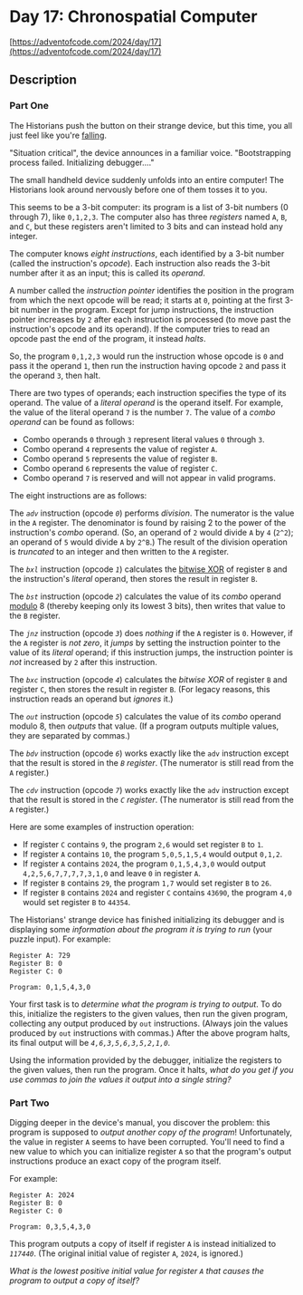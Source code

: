 # Day 17: Chronospatial Computer

[https://adventofcode.com/2024/day/17](https://adventofcode.com/2024/day/17)

## Description

### Part One

The Historians push the button on their strange device, but this time, you all just feel like you're [falling](https://adventofcode.com/2018/day/6).

"Situation critical", the device announces in a familiar voice. "Bootstrapping process failed. Initializing debugger...."

The small handheld device suddenly unfolds into an entire computer! The Historians look around nervously before one of them tosses it to you.

This seems to be a 3-bit computer: its program is a list of 3-bit numbers (0 through 7), like `0,1,2,3`. The computer also has three _registers_ named `A`, `B`, and `C`, but these registers aren't limited to 3 bits and can instead hold any integer.

The computer knows _eight instructions_, each identified by a 3-bit number (called the instruction's _opcode_). Each instruction also reads the 3-bit number after it as an input; this is called its _operand_.

A number called the _instruction pointer_ identifies the position in the program from which the next opcode will be read; it starts at `0`, pointing at the first 3-bit number in the program. Except for jump instructions, the instruction pointer increases by `2` after each instruction is processed (to move past the instruction's opcode and its operand). If the computer tries to read an opcode past the end of the program, it instead _halts_.

So, the program `0,1,2,3` would run the instruction whose opcode is `0` and pass it the operand `1`, then run the instruction having opcode `2` and pass it the operand `3`, then halt.

There are two types of operands; each instruction specifies the type of its operand. The value of a _literal operand_ is the operand itself. For example, the value of the literal operand `7` is the number `7`. The value of a _combo operand_ can be found as follows:

*   Combo operands `0` through `3` represent literal values `0` through `3`.
*   Combo operand `4` represents the value of register `A`.
*   Combo operand `5` represents the value of register `B`.
*   Combo operand `6` represents the value of register `C`.
*   Combo operand `7` is reserved and will not appear in valid programs.

The eight instructions are as follows:

The _`adv`_ instruction (opcode _`0`_) performs _division_. The numerator is the value in the `A` register. The denominator is found by raising 2 to the power of the instruction's _combo_ operand. (So, an operand of `2` would divide `A` by `4` (`2^2`); an operand of `5` would divide `A` by `2^B`.) The result of the division operation is _truncated_ to an integer and then written to the `A` register.

The _`bxl`_ instruction (opcode _`1`_) calculates the [bitwise XOR](https://en.wikipedia.org/wiki/Bitwise_operation#XOR) of register `B` and the instruction's _literal_ operand, then stores the result in register `B`.

The _`bst`_ instruction (opcode _`2`_) calculates the value of its _combo_ operand [modulo](https://en.wikipedia.org/wiki/Modulo) 8 (thereby keeping only its lowest 3 bits), then writes that value to the `B` register.

The _`jnz`_ instruction (opcode _`3`_) does _nothing_ if the `A` register is `0`. However, if the `A` register is _not zero_, it <span title="The instruction does this using a little trampoline."><em>jumps</em></span> by setting the instruction pointer to the value of its _literal_ operand; if this instruction jumps, the instruction pointer is _not_ increased by `2` after this instruction.

The _`bxc`_ instruction (opcode _`4`_) calculates the _bitwise XOR_ of register `B` and register `C`, then stores the result in register `B`. (For legacy reasons, this instruction reads an operand but _ignores_ it.)

The _`out`_ instruction (opcode _`5`_) calculates the value of its _combo_ operand modulo 8, then _outputs_ that value. (If a program outputs multiple values, they are separated by commas.)

The _`bdv`_ instruction (opcode _`6`_) works exactly like the `adv` instruction except that the result is stored in the _`B` register_. (The numerator is still read from the `A` register.)

The _`cdv`_ instruction (opcode _`7`_) works exactly like the `adv` instruction except that the result is stored in the _`C` register_. (The numerator is still read from the `A` register.)

Here are some examples of instruction operation:

*   If register `C` contains `9`, the program `2,6` would set register `B` to `1`.
*   If register `A` contains `10`, the program `5,0,5,1,5,4` would output `0,1,2`.
*   If register `A` contains `2024`, the program `0,1,5,4,3,0` would output `4,2,5,6,7,7,7,7,3,1,0` and leave `0` in register `A`.
*   If register `B` contains `29`, the program `1,7` would set register `B` to `26`.
*   If register `B` contains `2024` and register `C` contains `43690`, the program `4,0` would set register `B` to `44354`.

The Historians' strange device has finished initializing its debugger and is displaying some _information about the program it is trying to run_ (your puzzle input). For example:

    Register A: 729
    Register B: 0
    Register C: 0
    
    Program: 0,1,5,4,3,0
    

Your first task is to _determine what the program is trying to output_. To do this, initialize the registers to the given values, then run the given program, collecting any output produced by `out` instructions. (Always join the values produced by `out` instructions with commas.) After the above program halts, its final output will be _`4,6,3,5,6,3,5,2,1,0`_.

Using the information provided by the debugger, initialize the registers to the given values, then run the program. Once it halts, _what do you get if you use commas to join the values it output into a single string?_

### Part Two

Digging deeper in the device's manual, you discover the problem: this program is supposed to _output another copy of the program_! Unfortunately, the value in register `A` seems to have been corrupted. You'll need to find a new value to which you can initialize register `A` so that the program's output instructions produce an exact copy of the program itself.

For example:

    Register A: 2024
    Register B: 0
    Register C: 0
    
    Program: 0,3,5,4,3,0
    

This program outputs a copy of itself if register `A` is instead initialized to _`117440`_. (The original initial value of register `A`, `2024`, is ignored.)

_What is the lowest positive initial value for register `A` that causes the program to output a copy of itself?_
